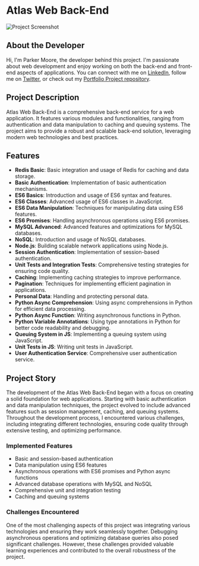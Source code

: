 # Atlas Web Back-End

![Project Screenshot](link-to-screenshot.png)

## About the Developer

Hi, I'm Parker Moore, the developer behind this project. I'm passionate about web development and enjoy working on both the back-end and front-end aspects of applications. You can connect with me on [LinkedIn](https://www.linkedin.com/in/parker-moore), follow me on [Twitter](https://twitter.com/parker_moore), or check out my [Portfolio Project repository](https://github.com/parker-moore/portfolio).

## Project Description

Atlas Web Back-End is a comprehensive back-end service for a web application. It features various modules and functionalities, ranging from authentication and data manipulation to caching and queuing systems. The project aims to provide a robust and scalable back-end solution, leveraging modern web technologies and best practices.

## Features

* **Redis Basic**: Basic integration and usage of Redis for caching and data storage.
* **Basic Authentication**: Implementation of basic authentication mechanisms.
* **ES6 Basics**: Introduction and usage of ES6 syntax and features.
* **ES6 Classes**: Advanced usage of ES6 classes in JavaScript.
* **ES6 Data Manipulation**: Techniques for manipulating data using ES6 features.
* **ES6 Promises**: Handling asynchronous operations using ES6 promises.
* **MySQL Advanced**: Advanced features and optimizations for MySQL databases.
* **NoSQL**: Introduction and usage of NoSQL databases.
* **Node.js**: Building scalable network applications using Node.js.
* **Session Authentication**: Implementation of session-based authentication.
* **Unit Tests and Integration Tests**: Comprehensive testing strategies for ensuring code quality.
* **Caching**: Implementing caching strategies to improve performance.
* **Pagination**: Techniques for implementing efficient pagination in applications.
* **Personal Data**: Handling and protecting personal data.
* **Python Async Comprehension**: Using async comprehensions in Python for efficient data processing.
* **Python Async Function**: Writing asynchronous functions in Python.
* **Python Variable Annotations**: Using type annotations in Python for better code readability and debugging.
* **Queuing System in JS**: Implementing a queuing system using JavaScript.
* **Unit Tests in JS**: Writing unit tests in JavaScript.
* **User Authentication Service**: Comprehensive user authentication service.

## Project Story

The development of the Atlas Web Back-End began with a focus on creating a solid foundation for web applications. Starting with basic authentication and data manipulation techniques, the project evolved to include advanced features such as session management, caching, and queuing systems. Throughout the development process, I encountered various challenges, including integrating different technologies, ensuring code quality through extensive testing, and optimizing performance.

### Implemented Features

* Basic and session-based authentication
* Data manipulation using ES6 features
* Asynchronous operations with ES6 promises and Python async functions
* Advanced database operations with MySQL and NoSQL
* Comprehensive unit and integration testing
* Caching and queuing systems

### Challenges Encountered

One of the most challenging aspects of this project was integrating various technologies and ensuring they work seamlessly together. Debugging asynchronous operations and optimizing database queries also posed significant challenges. However, these challenges provided valuable learning experiences and contributed to the overall robustness of the project.
